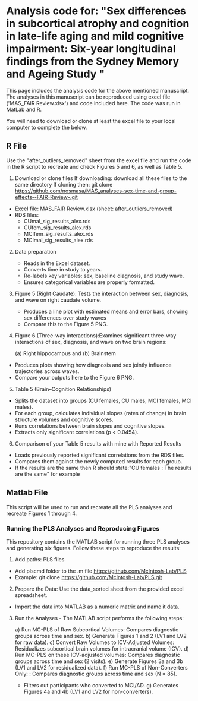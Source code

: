 # Analysis code for: "Sex differences in subcortical atrophy and cognition in late-life aging and mild cognitive impairment: Six-year longitudinal findings from the Sydney Memory and Ageing Study "
This page includes the analysis code for the above mentioned manuscript. The analyses in this manuscript can be reproduced using excel file ('MAS_FAIR Review.xlsx') and code included here. The code was run in MatLab and R. 

You will need to download or clone at least the excel file to your local computer to complete the below. 

## R File  
Use the "after_outliers_removed" sheet from the excel file and run the code in the R script to recreate and check Figures 5 and 6, as well as Table 5. 

1. Download or clone files
   If downloading: download all these files to the same directory
   If cloning then: git clone https://github.com/nosmasa/MAS_analyses-sex-time-and-group-effects--FAIR-Review-.git
- Excel file: MAS_FAIR Review.xlsx (sheet: after_outliers_removed)
- RDS files:
  - CUmal_sig_results_alex.rds
  - CUfem_sig_results_alex.rds
  - MCIfem_sig_results_alex.rds
  - MCImal_sig_results_alex.rds

2. Data preparation
   - Reads in the Excel dataset.
   - Converts time in study to years.
   - Re-labels key variables: sex, baseline diagnosis, and study wave.
   - Ensures categorical variables are properly formatted.

3. Figure 5 (Right Caudate): Tests the interaction between sex, diagnosis, and wave on right caudate volume.
   - Produces a line plot with estimated means and error bars, showing sex differences over study waves
   - Compare this to the Figure 5 PNG.

4. Figure 6 (Three-way interactions):Examines significant three-way interactions of sex, diagnosis, and wave on two brain regions:

   (a) Right hippocampus and (b) Brainstem
  - Produces plots showing how diagnosis and sex jointly influence trajectories across waves.
  - Compare your outputs here to the Figure 6 PNG. 

5. Table 5 (Brain–Cognition Relationships)
  - Splits the dataset into groups (CU females, CU males, MCI females, MCI males).
  - For each group, calculates individual slopes (rates of change) in brain structure volumes and cognitive scores.
  - Runs correlations between brain slopes and cognitive slopes.
  - Extracts only significant correlations (p < 0.0454).

6. Comparison of your Table 5 results with mine with Reported Results

  - Loads previously reported significant correlations from the RDS files.
  - Compares them against the newly computed results for each group.
  - If the results are the same then R should state:"CU females : The results are the same" for example 
  

## Matlab File  
This script will be used to run and recreate all the PLS analyses and recreate Figures 1 through 4. 

### Running the PLS Analyses and Reproducing Figures

This repository contains the MATLAB script for running three PLS analyses and generating six figures. Follow these steps to reproduce the results:

1. Add paths: PLS files 
  - Add plscmd folder to the .m file https://github.com/McIntosh-Lab/PLS
  - Example: git clone https://github.com/McIntosh-Lab/PLS.git

2. Prepare the Data: Use the data_sorted sheet from the provided excel spreadsheet.
  - Import the data into MATLAB as a numeric matrix and name it data.

3. Run the Analyses - The MATLAB script performs the following steps:
   
   a) Run MC-PLS of Raw Subcortical Volumes: Compares diagnostic groups across time and sex.
   b) Generate Figures 1 and 2 (LV1 and LV2 for raw data).
   c) Convert Raw Volumes to ICV-Adjusted Volumes: Residualizes subcortical brain volumes for intracranial volume (ICV).
   d) Run MC-PLS on these ICV-adjusted volumes: Compares diagnostic groups across time and sex (2 visits).
   e) Generate Figures 3a and 3b (LV1 and LV2 for residualized data).
   f) Run MC-PLS of Non-Converters Only: : Compares diagnostic groups across time and sex (N = 85). 
    - Filters out participants who converted to MCI/AD.
   g) Generates Figures 4a and 4b (LV1 and LV2 for non-converters).
